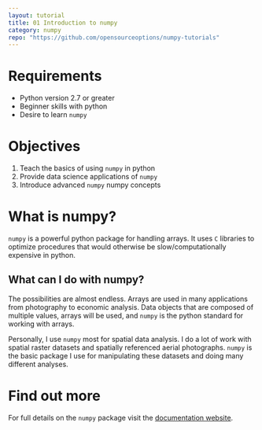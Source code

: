 ```yaml
---
layout: tutorial
title: 01 Introduction to numpy
category: numpy
repo: "https://github.com/opensourceoptions/numpy-tutorials"
---
```


# Requirements
- Python version 2.7 or greater
- Beginner skills with python
- Desire to learn `numpy`

# Objectives
1. Teach the basics of using `numpy` in python
2. Provide data science applications of `numpy`
3. Introduce advanced `numpy` numpy concepts

# What is numpy?
`numpy` is a powerful python package for handling arrays. It uses `C` libraries to optimize procedures that would otherwise be slow/computationally expensive in python.

## What can I do with numpy?
The possibilities are almost endless. Arrays are used in many applications from photography to economic analysis. Data objects that are composed of multiple values, arrays will be used, and `numpy` is the python standard for working with arrays. 

Personally, I use `numpy` most for spatial data analysis. I do a lot of work with spatial raster datasets and spatially referenced aerial photographs. `numpy` is the basic package I use for manipulating these datasets and doing many different analyses.

# Find out more
For full details on the `numpy` package visit the [documentation website](https://docs.scipy.org/doc/).
